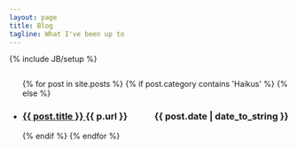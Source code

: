 ```yaml
---
layout: page
title: Blog
tagline: What I've been up to
---
```

{% include JB/setup %}

<div class="floatingBox" style="float:left;">
  <ul class="posts">
      {% for post in site.posts %}
      {% if post.category contains 'Haikus' %}
      {% else %}
      <li>
          <h3>
              <a href="{{ post.url }}">
                  {{ post.title }}
              </a>
              <span class="post-date" style="float: right; padding-left: 24px;">
                  {{ post.date | date_to_string }}
             </span>
             <span>
             {{ p.url }}
             </span>
         </h3>
     </li>
     {% endif %}
     {% endfor %}
  </ul>
</div>
